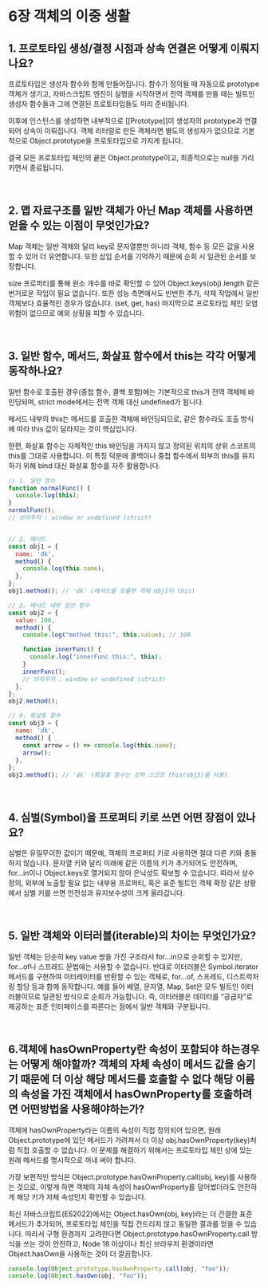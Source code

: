 # 6장 객체의 이중 생활

## 1. 프로토타입 생성/결정 시점과 상속 연결은 어떻게 이뤄지나요?

프로토타입은 생성자 함수와 함께 만들어집니다. 함수가 정의될 때 자동으로 prototype 객체가 생기고, 자바스크립트 엔진이 실행을 시작하면서 전역 객체를 만들 때는 빌트인 생성자 함수들과 그에 연결된 프로토타입들도 미리 준비됩니다.

이후에 인스턴스를 생성하면 내부적으로 [[Prototype]]이 생성자의 prototype과 연결되어 상속이 이뤄집니다. 객체 리터럴로 만든 객체라면 별도의 생성자가 없으므로 기본적으로 Object.prototype을 프로토타입으로 가지게 됩니다.

결국 모든 프로토타입 체인의 끝은 Object.prototype이고, 최종적으로는 null을 가리키면서 종료됩니다.

<br />

## 2. 맵 자료구조를 일반 객체가 아닌 Map 객체를 사용하면 얻을 수 있는 이점이 무엇인가요?

Map 객체는 일반 객체와 달리 key로 문자열뿐만 아니라 객체, 함수 등 모든 값을 사용할 수 있어 더 유연합니다. 또한 삽입 순서를 기억하기 때문에 순회 시 일관된 순서를 보장합니다.

size 프로퍼티를 통해 원소 개수를 바로 확인할 수 있어 Object.keys(obj).length 같은 번거로운 작업이 필요 없습니다. 또한 성능 측면에서도 빈번한 추가, 삭제 작업에서 일반 객체보다 효율적인 경우가 많습니다. (set, get, has) 마지막으로 프로토타입 체인 오염 위험이 없으므로 예외 상황을 피할 수 있습니다.

<br />

## 3. 일반 함수, 메서드, 화살표 함수에서 this는 각각 어떻게 동작하나요?

일반 함수로 호출된 경우(중첩 함수, 콜백 포함)에는 기본적으로 this가 전역 객체에 바인딩되며, strict mode에서는 전역 객체 대신 undefined가 됩니다.

메서드 내부의 this는 메서드를 호출한 객체에 바인딩되므로, 같은 함수라도 호출 방식에 따라 this 값이 달라지는 것이 핵심입니다.

한편, 화살표 함수는 자체적인 this 바인딩을 가지지 않고 정의된 위치의 상위 스코프의 this를 그대로 사용합니다. 이 특징 덕분에 콜백이나 중첩 함수에서 외부의 this를 유지하기 위해 bind 대신 화살표 함수를 자주 활용합니다.

```js
// 1. 일반 함수
function normalFunc() {
  console.log(this);
}
normalFunc(); 
// 브라우저 : window or undefined (strict)


// 2. 메서드
const obj1 = {
  name: 'dk',
  method() {
    console.log(this.name);
  },
};
obj1.method(); // 'dk' (메서드를 호출한 객체 obj1이 this)

// 3. 메서드 내부 일반 함수
const obj2 = {
  value: 100,
  method() {
    console.log("method this:", this.value); // 100

    function innerFunc() {
      console.log("innerFunc this:", this);
    }
    innerFunc(); 
    // 브라우저 : window or undefined (strict)
  },
};
obj2.method();

// 4. 화살표 함수
const obj3 = {
  name: 'dk',
  method() {
    const arrow = () => console.log(this.name);
    arrow();
  },
};
obj3.method(); // 'dk' (화살표 함수는 상위 스코프 this(obj3)를 사용)
```

<br />

## 4. 심벌(Symbol)을 프로퍼티 키로 쓰면 어떤 장점이 있나요?

심벌은 유일무이한 값이기 때문에, 객체의 프로퍼티 키로 사용하면 절대 다른 키와 충돌하지 않습니다. 문자열 키와 달리 미래에 같은 이름의 키가 추가되어도 안전하며, for...in이나 Object.keys로 열거되지 않아 은닉성도 확보할 수 있습니다. 따라서 상수 정의, 외부에 노출할 필요 없는 내부용 프로퍼티, 혹은 표준 빌트인 객체 확장 같은 상황에서 심벌 키를 쓰면 안전성과 유지보수성이 크게 올라갑니다.

<br />

## 5. 일반 객체와 이터러블(iterable)의 차이는 무엇인가요?

일반 객체는 단순히 key value 쌍을 가진 구조라서 for...in으로 순회할 수 있지만, for...of나 스프레드 문법에는 사용할 수 없습니다. 반대로 이터러블은 Symbol.iterator 메서드를 구현하여 이터레이터를 반환할 수 있는 객체로, for...of, 스프레드, 디스트럭처링 할당 등과 함께 동작합니다. 예를 들어 배열, 문자열, Map, Set은 모두 빌트인 이터러블이므로 일관된 방식으로 순회가 가능합니다. 즉, 이터러블은 데이터를 “공급자”로 제공하는 표준 인터페이스를 따른다는 점에서 일반 객체와 구분됩니다.


<br />

## 6.객체에 hasOwnProperty란 속성이 포함되야 하는경우는 어떻게 해야할까? 객체의 자체 속성이 메서드 값을 숨기기 때문에 더 이상 해당 메서드를 호출할 수 없다 해당 이름의 속성을 가진 객체에서 hasOwnProperty를 호출하려면 어떤방법을 사용해야하는가?

객체에 hasOwnProperty라는 이름의 속성이 직접 정의되어 있으면, 원래 Object.prototype에 있던 메서드가 가려져서 더 이상 obj.hasOwnProperty(key)처럼 직접 호출할 수 없습니다. 이 문제를 해결하기 위해서는 프로토타입 체인 상에 있는 원래 메서드를 명시적으로 꺼내 써야 합니다.

가장 보편적인 방식은 Object.prototype.hasOwnProperty.call(obj, key)를 사용하는 것으로, 이렇게 하면 객체의 자체 속성이 hasOwnProperty를 덮어썼더라도 안전하게 해당 키가 자체 속성인지 확인할 수 있습니다.

최신 자바스크립트(ES2022)에서는 Object.hasOwn(obj, key)라는 더 간결한 표준 메서드가 추가되어, 프로토타입 체인을 직접 건드리지 않고 동일한 결과를 얻을 수 있습니다. 따라서 구형 환경까지 고려한다면 Object.prototype.hasOwnProperty.call 방식을 쓰는 것이 안전하고, Node 18 이상이나 최신 브라우저 환경이라면 Object.hasOwn을 사용하는 것이 더 깔끔합니다.

```js
console.log(Object.prototype.hasOwnProperty.call(obj, "foo"));
console.log(Object.hasOwn(obj, "foo"));
```
